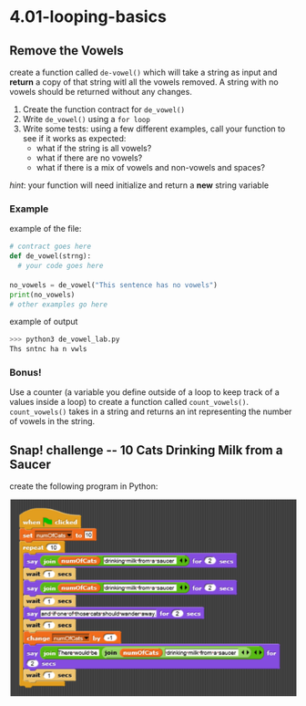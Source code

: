 # 4.01-looping-basics

## Remove the Vowels

create a function called `de-vowel()` which will take a string as input and **return** a copy of that string witl all the vowels removed. A string with no vowels should be returned without any changes.

1. Create the function contract for `de_vowel()`
2. Write `de_vowel()` using a `for loop`
3. Write some tests: using a few different examples, call your function to see if it works as expected:
     * what if the string is all vowels?
     * what if there are no vowels?
     * what if there is a mix of vowels and non-vowels and spaces?
  
*hint*: your function will need initialize and return a **new** string variable

### Example

example of the file:
```python
# contract goes here
def de_vowel(strng):
  # your code goes here

no_vowels = de_vowel("This sentence has no vowels")
print(no_vowels)
# other examples go here
```
example of output
```python
>>> python3 de_vowel_lab.py
Ths sntnc ha n vwls
```

### Bonus!
Use a counter (a variable you define outside of a loop to keep track of a values inside a loop) to create a function called `count_vowels()`.
`count_vowels()` takes in a string and returns an int representing the number of vowels in the string.

## Snap! challenge -- 10 Cats Drinking Milk from a Saucer
create the following program in Python:

![SNAP Script](Snap_script_ten_cats.png)

